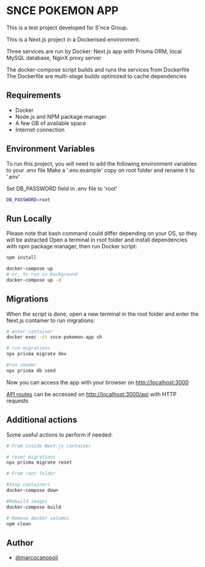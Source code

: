 # SNCE POKEMON APP

This is a test project developed for S'nce Group.

This is a Next.js project in a Dockerised environment.

Three services are run by Docker: Next.js app with Prisma ORM,
local MySQL database, NginX proxy server

The docker-compose script builds and runs the services from Dockerfile
The Dockerfile are multi-stage builds optimized to cache dependencies

## Requirements

- Docker
- Node.js and NPM package manager
- A few GB of available space
- Internet connection

## Environment Variables

To run this project, you will need to add the following environment variables to your .env file
Make a '.env.example' copy on root folder and rename it to '.env'

Set DB_PASSWORD field in .env file to 'root'

```bash
DB_PASSWORD=root
```

## Run Locally

Please note that bash command could differ depending on your OS, so they will be astracted
Open a terminal in root folder and install dependencies with npm package manager, then run Docker script:

```bash
npm install

docker-compose up
# or, to run in background
docker-compose up -d
```

## Migrations

When the script is done, open a new terminal in the root folder and enter the Next.js container to run migrations:

```bash
# enter container
docker exec -it snce-pokemon-app sh

# run migrations
npx prisma migrate dev

#run seeder
npx prisma db seed
```

Now you can access the app with your browser on [http://localhost:3000](http://localhost:3000)

[API routes](https://nextjs.org/docs/api-routes/introduction) can be accessed on [http://localhost:3000/api](http://localhost:3000/api) with HTTP requests

## Additional actions

Some useful actions to perform if needed:

```bash
# From inside Next.js container

# reset migrations
npx prisma migrate reset
```

```bash
# From root folder

#Stop containers
docker-compose down

#Rebuild images
docker-compose build

# Remove docker volumes
npm clean
```

## Author

- [@marcocanopoli](https://www.github.com/marcocanopoli)
